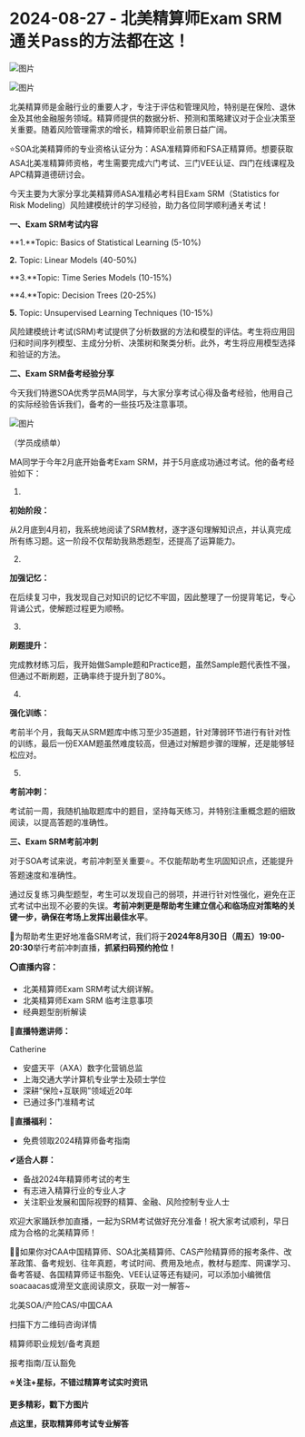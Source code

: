 # 2024-08-27 - 北美精算师Exam SRM通关Pass的方法都在这！

![图片](https://mmbiz.qpic.cn/mmbiz_jpg/mK3FpI9af4kg4PH3You8v1p2s4zAl35ZxNnxg0MdNmVTvH2IJcatox7FnBcNAnYE4JN8ZPBDeK1yLvRwqaptmA/640?wx_fmt=jpeg&wxfrom=5&wx_lazy=1&wx_co=1&tp=webp)

![图片](https://mmbiz.qpic.cn/sz_mmbiz_gif/mK3FpI9af4nSfVwvozd64cQ7rcicg9NY7aDpmlQHeubb1vZMYf0AYBKd0R4BYEutuL8zyMe4NKXjT1d6SMzlM4g/640?wx_fmt=gif&from=appmsg&wxfrom=5&wx_lazy=1&wx_co=1&tp=webp)

北美精算师是金融行业的重要人才，专注于评估和管理风险，特别是在保险、退休金及其他金融服务领域。精算师提供的数据分析、预测和策略建议对于企业决策至关重要。随着风险管理需求的增长，精算师职业前景日益广阔。

⭐SOA北美精算师的专业资格认证分为：ASA准精算师和FSA正精算师。想要获取ASA北美准精算师资格，考生需要完成六门考试、三门VEE认证、四门在线课程及APC精算道德研讨会。

今天主要为大家分享北美精算师ASA准精必考科目Exam SRM（Statistics for Risk Modeling）风险建模统计的学习经验，助力各位同学顺利通关考试！

**一、Exam SRM考试内容**

**1.**Topic: Basics of Statistical Learning (5-10%)

**2.** Topic: Linear Models (40-50%)

**3.**Topic: Time Series Models (10-15%)

**4.**Topic: Decision Trees (20-25%)

**5.** Topic: Unsupervised Learning Techniques (10-15%)

风险建模统计考试(SRM)考试提供了分析数据的方法和模型的评估。考生将应用回归和时间序列模型、主成分分析、决策树和聚类分析。此外，考生将应用模型选择和验证的方法。

**二、Exam SRM备考经验分享**

今天我们特邀SOA优秀学员MA同学，与大家分享考试心得及备考经验，他用自己的实际经验告诉我们，备考的一些技巧及注意事项。

![图片](https://mmbiz.qpic.cn/sz_mmbiz_png/mK3FpI9af4kdsS6Tqta3juf5khTmNp2Fc1o5vuEIsp5b21nUma4D9NyahdJr0LGApStYhl0y9ckuPpO2I93ogQ/640?wx_fmt=png&from=appmsg&tp=webp&wxfrom=5&wx_lazy=1)

（学员成绩单）

MA同学于今年2月底开始备考Exam SRM，并于5月底成功通过考试。他的备考经验如下：

1.

**初始阶段：**

从2月底到4月初，我系统地阅读了SRM教材，逐字逐句理解知识点，并认真完成所有练习题。这一阶段不仅帮助我熟悉题型，还提高了运算能力。

2.

**加强记忆：**

在后续复习中，我发现自己对知识的记忆不牢固，因此整理了一份提背笔记，专心背诵公式，使解题过程更为顺畅。

3.

**刷题提升：**

完成教材练习后，我开始做Sample题和Practice题，虽然Sample题代表性不强，但通过不断刷题，正确率终于提升到了80%。

4.

**强化训练：**

考前半个月，我每天从SRM题库中练习至少35道题，针对薄弱环节进行有针对性的训练，最后一份EXAM题虽然难度较高，但通过对解题步骤的理解，还是能够轻松应对。

5.

**考前冲刺：**

考试前一周，我随机抽取题库中的题目，坚持每天练习，并特别注重概念题的细致阅读，以提高答题的准确性。

**三、Exam SRM考前冲刺**

对于SOA考试来说，考前冲刺至关重要⭐。不仅能帮助考生巩固知识点，还能提升答题速度和准确性。

通过反复练习典型题型，考生可以发现自己的弱项，并进行针对性强化，避免在正式考试中出现不必要的失误。**考前冲刺更是帮助考生建立信心和临场应对策略的关键一步，确保在考场上发挥出最佳水平**。

🙋为帮助考生更好地准备SRM考试，我们将于**2024年8月30日（周五）19:00-20:30**举行考前冲刺直播，**抓紧扫码预约抢位！**



**⭕直播内容：**

* 北美精算师Exam SRM考试大纲详解。
* 北美精算师Exam SRM 临考注意事项
* 经典题型剖析解读

**👩直播特邀讲师：**

Catherine

* 安盛天平（AXA）数字化营销总监
* 上海交通大学计算机专业学士及硕士学位
* 深耕“保险+互联网”领域近20年
* 已通过多门准精考试

**🎁直播福利：**

* 免费领取2024精算师备考指南

**✔适合人群：**

* 备战2024年精算师考试的考生
* 有志进入精算行业的专业人才
* 关注职业发展和国际视野的精算、金融、风险控制专业人士

欢迎大家踊跃参加直播，一起为SRM考试做好充分准备！祝大家考试顺利，早日成为合格的北美精算师！

💁‍♀️如果你对CAA中国精算师、SOA北美精算师、CAS产险精算师的报考条件、改革政策、备考规划、往年真题，考试时间、费用及地点，教材与题库、网课学习、备考答疑、各国精算师证书豁免、VEE认证等还有疑问，可以添加小编微信soacaacas或滑至文底阅读原文，获取一对一解答~

北美SOA/产险CAS/中国CAA

扫描下方二维码咨询详情



精算师职业规划/备考真题

报考指南/互认豁免

**⭐关注+星标，不错过精算考试实时资讯**





**更多精彩，戳下方图片**



[](http://mp.weixin.qq.com/s?__biz=Mzg5ODgxNDE0NQ==&mid=2247499489&idx=1&sn=28bc71f9486a17b4e2a1e8576252b8af&chksm=c05e674ff729ee59dc54a8f5e5fdeacd3fa24632cb9fea93f694e23708dddce948576251acd3&scene=21#wechat_redirect)

[](http://mp.weixin.qq.com/s?__biz=Mzg5ODgxNDE0NQ==&mid=2247498943&idx=1&sn=5bce19bec0ad4273adf76176e0f511af&chksm=c05e6511f729ec074f2cfb8bf9ce06b7a2eb71bbbc70450c89e265774c37dfc5db1c6534d7bb&scene=21#wechat_redirect)

[](http://mp.weixin.qq.com/s?__biz=Mzg5ODgxNDE0NQ==&mid=2247499760&idx=1&sn=16dd1f8015b2fdf0d3f5c47ddf2fcace&chksm=c05e665ef729ef4854ae8257ec868b9532dcfb6820e0234ab54e19cc8c68e8eb7ecffbcb5525&scene=21#wechat_redirect)

[](http://mp.weixin.qq.com/s?__biz=Mzg5ODgxNDE0NQ==&mid=2247498518&idx=1&sn=bad02502a37ffc8531b5fd7f7cf952fe&chksm=c05e62b8f729ebaef2b92ff18af0a0407edb1421c3392c037361ad4a0ddda6c44bfea8e77254&scene=21#wechat_redirect)







**点这里，获取精算师考试专业解答**